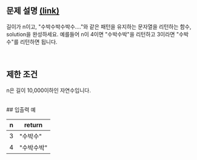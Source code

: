 ## 문제 설명 [(link)](https://school.programmers.co.kr/learn/courses/30/lessons/12922?language=javascript)

길이가 n이고, "수박수박수박수...."와 같은 패턴을 유지하는 문자열을 리턴하는 함수, solution을 완성하세요. 예를들어 n이 4이면 "수박수박"을 리턴하고 3이라면 "수박수"를 리턴하면 됩니다.

<br>

## 제한 조건

n은 길이 10,000이하인 자연수입니다.

<br>
## 입출력 예

| n   | return     |
| --- | ---------- |
| 3   | "수박수"   |
| 4   | "수박수박" |
